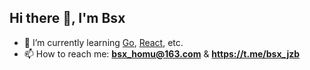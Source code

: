 <h2>Hi there 👋, I'm Bsx</h2>


- 🌱 I’m currently learning [Go](https://go.dev/), [React](https://react.dev), etc.
- 📫 How to reach me: **bsx_homu@163.com** & **https://t.me/bsx_jzb**


